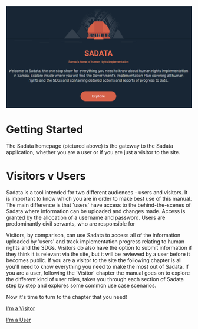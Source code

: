 ![](/assets/Explore.png)

# Getting Started

The Sadata homepage \(pictured above\) is the gateway to the Sadata application, whether you are a user or if you are just a visitor to the site.

# Visitors v Users

Sadata is a tool intended for two different audiences - users and visitors. It is important to know which you are in order to make best use of this manual. The main difference is that  'users' have access to the behind-the-scenes of Sadata where information can be uploaded and changes made. Access is granted by the allocation of a username and password. Users are predominantly civil servants, who are responsible for

Visitors, by comparison, can use Sadata to access all of the information uploaded by 'users' and track implementation progress relating to human rights and the SDGs. Visitors do also have the option to submit information if they think it is relevant via the site, but it will be reviewed by a user before it becomes public. If you are a visitor to the site the following chapter is all you'll need to know everything you need to make the most out of Sadata. If you are a user, following the 'Visitor' chapter the manual goes on to explore the different kind of user roles, takes you through each section of Sadata step by step and explores some common use case scenarios.

Now it's time to turn to the chapter that you need!

[I'm a Visitor](/visitors/using-as-a-visitor.md)

[I'm a User](/users-and-roles/registration.md)
